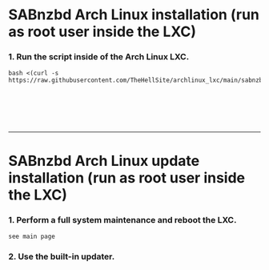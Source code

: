 # SABnzbd Arch Linux installation (run as root user inside the LXC)

### 1. Run the script inside of the Arch Linux LXC.

  ```
  bash <(curl -s https://raw.githubusercontent.com/TheHellSite/archlinux_lxc/main/sabnzbd/sabnzbd_installer.sh)
  ```

<br />
<br />
<br />
<br />
<hr>

# SABnzbd Arch Linux update installation (run as root user inside the LXC)

### 1. Perform a full system maintenance and reboot the LXC.

  ```
  see main page
  ```

### 2. Use the built-in updater.
